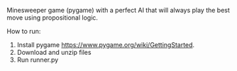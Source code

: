 Minesweeper game (pygame) with a perfect AI that will always play the best move using propositional logic.

How to run:

1. Install pygame https://www.pygame.org/wiki/GettingStarted.
2. Download and unzip files
3. Run runner.py
